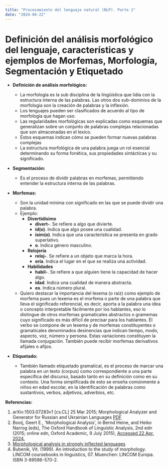 ```yaml
---
title: "Procesamiento del lenguaje natural (NLP). Parte 1"
date: "2024-04-22"
---
```


# Definición del análisis morfológico del lenguaje, características y ejemplos de Morfemas, Morfología, Segmentación y Etiquetado

- **Definición de análisis morfológico:**
    - La morfología es la sub disciplina de la lingüística que lidia con la estructura interna de las palabras. Las otros dos sub-dominios de la morfología son la creación de palabras y la inflexión.
    - Los lenguajes pueden ser clasificados de acuerdo al tipo de morfología que hagan uso.
    - Las regularidades morfológicas son explicadas como esquemas que generalizan sobre un conjunto de palabras complejas relacionadas que son almacenadas en el lexico.
    - Estos esquemas indican cómo se pueden formar nuevas palabras complejas
    - La estructura morfológica de una palabra juega un rol esencial determinando su forma fonética, sus propiedades sintácticas y su significado.

- **Segmentación:**
    - Es el proceso de dividir palabras en morfemas, permitiendo entender la estructura interna de las palabras.

- **Morfemas:**
    - Son la unidad mínima con significado en las que se puede dividir una palabra.
    - Ejemplo:
        - **Divertidísimo**
            - **divert-**. Se refiere a algo que divierte.
            - **id(o)**. Indica que algo posee una cualidad.
            - **ísim(o)**. Indica que una característica se presenta en grado superlativo.
            - **o**. Indica género masculino.
        - **Relojería**
            - **reloj-**. Se refiere a un objeto que marca la hora.
            - **ería**. Indica el lugar en el que se realiza una actividad.
        - **Habilidades**
            - **habil-**. Se refiere a que alguien tiene la capacidad de hacer algo.
            - **idad**. Indica una cualidad de manera abstracta.
            - **es**. Indica número plural.
    - Quiero destacar la importancia del lexema (o raíz) como ejemplo de morfema pues un lexema es el morfema o parte de una palabra que lleva el significado referencial, es decir, aporta a la palabra una idea o concepto interpretable fácilmente por los hablantes, eso lo distingue de otros morfemas gramaticales abstractos o gramemas cuyo significado es más difícil de precisar para los hablantes. El verbo se compone de un lexema y de morfemas constituyentes o gramaticales denominados desinencias que indican tiempo, modo, aspecto, voz, número y persona. Estas variaciones constituyen la llamada conjugación. También puede recibir morfemas derivativos afíjales o afijos.

- **Etiquetado:**
    - También llamado etiquetado gramatical, es el proceso de marcar una palabra en un texto (corpus) como correspondiente a una parte específica del discurso, basado tanto en su definición como en su contexto. Una forma simplificada de esto se enseña comúnmente a niños en edad escolar, en la identificación de palabras como sustantivos, verbos, adjetivos, adverbios, etc.

**Referencias:**
1. arXiv:1503.07283v1 [cs.CL] 25 Mar 2015; Morphological Analyzer and Generator for Russian and Ukrainian Languages [PDF](https://arxiv.org/pdf/1503.07283.pdf)
2. Booij, Geert E., 'Morphological Analysis', in Bernd Heine, and Heiko Narrog (eds), The Oxford Handbook of Linguistic Analysis, 2nd edn (2015; online edn, Oxford Academic, 9 July 2015), [Accessed 22 Apr. 2024.](https://doi.org/10.1093/oxfordhb/9780199677078.013.0020)
3. [Morphological analysis in strongly inflected languages](https://towardsdatascience.com/morphological-analysis-in-strongly-inflected-languages-623e2cc8a443)
4. Bubeník, Vit. (1999). An introduction to the study of morphology. LINCOM coursebooks in linguistics, 07. Muenchen: LINCOM Europa. ISBN 3-89586-570-2.
